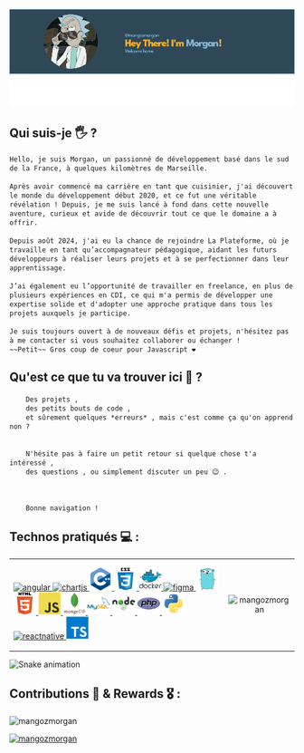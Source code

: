 
<img src="https://github.com/mangozmorgan/mangozmorgan/blob/master/image.png" alt="banner"/> 
    


Qui suis-je 🖐 ?
-------------
    Hello, je suis Morgan, un passionné de développement basé dans le sud de la France, à quelques kilomètres de Marseille.

    Après avoir commencé ma carrière en tant que cuisinier, j'ai découvert le monde du développement début 2020, et ce fut une véritable révélation ! Depuis, je me suis lancé à fond dans cette nouvelle aventure, curieux et avide de découvrir tout ce que le domaine a à offrir.
    
    Depuis août 2024, j'ai eu la chance de rejoindre La Plateforme, où je travaille en tant qu’accompagnateur pédagogique, aidant les futurs développeurs à réaliser leurs projets et à se perfectionner dans leur apprentissage.
    
    J’ai également eu l’opportunité de travailler en freelance, en plus de plusieurs expériences en CDI, ce qui m'a permis de développer une expertise solide et d'adopter une approche pratique dans tous les projets auxquels je participe.
    
    Je suis toujours ouvert à de nouveaux défis et projets, n'hésitez pas à me contacter si vous souhaitez collaborer ou échanger !
    ~~Petit~~ Gros coup de coeur pour Javascript ❤

Qu'est ce que tu va trouver ici 🤔 ?
------------------------------------     

        Des projets ,
        des petits bouts de code , 
        et sûrement quelques *erreurs* , mais c'est comme ça qu'on apprend non ? 
        
        
        N'hésite pas à faire un petit retour si quelque chose t'a intéressé , 
        des questions , ou simplement discuter un peu 😉 .
        
        
        
        Bonne navigation !   
        



Technos pratiqués 💻 :
----------------------

<table border="0">
  <tr>
    <!-- Premier bloc : Icônes des technologies -->
    <td>
      <p align="left"> 
        <a href="https://angular.io" target="_blank" rel="noreferrer"> 
          <img src="https://angular.io/assets/images/logos/angular/angular.svg" alt="angular" width="40" height="40"/> 
        </a> 
        <a href="https://www.chartjs.org" target="_blank" rel="noreferrer"> 
          <img src="https://www.chartjs.org/media/logo-title.svg" alt="chartjs" width="40" height="40"/> 
        </a> 
        <a href="https://www.w3schools.com/cpp/" target="_blank" rel="noreferrer"> 
          <img src="https://raw.githubusercontent.com/devicons/devicon/master/icons/cplusplus/cplusplus-original.svg" alt="cplusplus" width="40" height="40"/> 
        </a> 
        <a href="https://www.w3schools.com/css/" target="_blank" rel="noreferrer"> 
          <img src="https://raw.githubusercontent.com/devicons/devicon/master/icons/css3/css3-original-wordmark.svg" alt="css3" width="40" height="40"/> 
        </a>  
        <a href="https://www.docker.com/" target="_blank" rel="noreferrer"> 
          <img src="https://raw.githubusercontent.com/devicons/devicon/master/icons/docker/docker-original-wordmark.svg" alt="docker" width="40" height="40"/> 
        </a> 
        <a href="https://www.figma.com/" target="_blank" rel="noreferrer"> 
          <img src="https://www.vectorlogo.zone/logos/figma/figma-icon.svg" alt="figma" width="40" height="40"/> 
        </a> 
        <a href="https://golang.org" target="_blank" rel="noreferrer"> 
          <img src="https://raw.githubusercontent.com/devicons/devicon/master/icons/go/go-original.svg" alt="go" width="40" height="40"/> 
        </a> 
        <a href="https://www.w3.org/html/" target="_blank" rel="noreferrer"> 
          <img src="https://raw.githubusercontent.com/devicons/devicon/master/icons/html5/html5-original-wordmark.svg" alt="html5" width="40" height="40"/> 
        </a> 
        <a href="https://developer.mozilla.org/en-US/docs/Web/JavaScript" target="_blank" rel="noreferrer"> 
          <img src="https://raw.githubusercontent.com/devicons/devicon/master/icons/javascript/javascript-original.svg" alt="javascript" width="40" height="40"/> 
        </a> 
        <a href="https://www.mongodb.com/" target="_blank" rel="noreferrer"> 
          <img src="https://raw.githubusercontent.com/devicons/devicon/master/icons/mongodb/mongodb-original-wordmark.svg" alt="mongodb" width="40" height="40"/> 
        </a> 
        <a href="https://www.mysql.com/" target="_blank" rel="noreferrer"> 
          <img src="https://raw.githubusercontent.com/devicons/devicon/master/icons/mysql/mysql-original-wordmark.svg" alt="mysql" width="40" height="40"/> 
        </a> 
        <a href="https://nodejs.org" target="_blank" rel="noreferrer"> 
          <img src="https://raw.githubusercontent.com/devicons/devicon/master/icons/nodejs/nodejs-original-wordmark.svg" alt="nodejs" width="40" height="40"/> 
        </a> 
        <a href="https://www.php.net" target="_blank" rel="noreferrer"> 
          <img src="https://raw.githubusercontent.com/devicons/devicon/master/icons/php/php-original.svg" alt="php" width="40" height="40"/> 
        </a> 
        <a href="https://www.python.org" target="_blank" rel="noreferrer"> 
          <img src="https://raw.githubusercontent.com/devicons/devicon/master/icons/python/python-original.svg" alt="python" width="40" height="40"/> 
        </a> 
        <a href="https://reactnative.dev/" target="_blank" rel="noreferrer"> 
          <img src="https://reactnative.dev/img/header_logo.svg" alt="reactnative" width="40" height="40"/> 
        </a> 
        <a href="https://www.typescriptlang.org/" target="_blank" rel="noreferrer"> 
          <img src="https://raw.githubusercontent.com/devicons/devicon/master/icons/typescript/typescript-original.svg" alt="typescript" width="40" height="40"/> 
        </a> 
      </p>
    </td>
    <td>
      <p align="center">
        <img src="https://github-readme-stats.vercel.app/api/top-langs?username=mangozmorgan&show_icons=true&locale=en&layout=compact&theme=dark&hide_border=true" alt="mangozmorgan" />
      </p>
    </td>
  </tr>
</table>

    
 

 ![Snake animation](https://github.com/mangozmorgan/mangozmorgan/blob/output/github-contribution-grid-snake-dark.svg)

Contributions 🚀 & Rewards 🎖️ :
----------------------
<p>
    <span>
        <img align="center" src="https://github-readme-streak-stats.herokuapp.com/?user=mangozmorgan&theme=dark&hide_border=true" alt="mangozmorgan" /></p>        
    </span>
    <span>
        <a href="https://github.com/ryo-ma/github-profile-trophy"><img src="https://github-profile-trophy.vercel.app/?username=mangozmorgan&theme=darkhub" alt="mangozmorgan" /></a>        
    </span>
